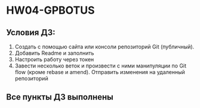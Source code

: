 # HW04-GPBOTUS

## Условия ДЗ:
1. Создать с помощью сайта или консоли репозиторий Git (публичный).
2. Добавить Readme и заполнить
3. Настроить работу через токен
4. Завести несколько веток и произвести с ними манипуляции по Git flow (кроме rebase и amend). Отправить изменения на удаленный репозиторий

## Все пункты ДЗ выполнены
